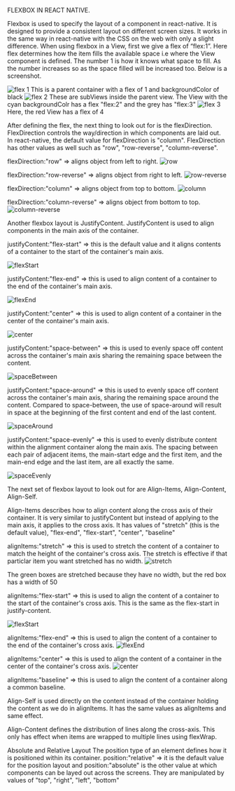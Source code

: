 FLEXBOX IN REACT NATIVE.

Flexbox is used to specify the layout of a component in react-native. It is designed to provide a consistent layout on different screen sizes. It works in the same way in react-native with the CSS on the web with only a slight difference.
When using flexbox in a View, first we give a flex of “flex:1”. Here flex determines how the item fills the available space i.e where the View component is defined. The number 1 is how it knows what space to fill. As the number increases so as the space filled will be increased too. Below is a screenshot.

![flex 1](./asset/flex1.png)
This is a parent container with a flex of 1 and backgroundColor of black
![flex 2](./asset/flex2.png)
These are subViews inside the parent view. The View with the cyan backgroundColr has a flex "flex:2" and the grey has "flex:3"
![flex 3](./asset/flex3.png)
Here, the red View has a flex of 4

After defining the flex, the next thing to look out for is the flexDirection.
FlexDirection controls the way/direction in which components are laid out.
In react-native, the default value for flexDirection is "column". FlexDirection has other values as well such as "row", "row-reverse", "column-reverse".

flexDirection:"row" => aligns object from left to right.
![row](./asset/row.png)

flexDirection:"row-reverse" => aligns object from right to left.
![row-reverse](./asset/row-reverse.png)

flexDirection:"column" => aligns object from top to bottom.
![column](./asset/column.png)

flexDirection:"column-reverse" => aligns object from bottom to top.
![column-reverse](./asset/column-reverse.png)

Another flexbox layout is JustifyContent.
JustifyContent is used to align components in the main axis of the container.

justifyContent:"flex-start" => this is the default value and it aligns contents of a container to the start of the container's main axis.

![flexStart](./asset/flex-start.png)

justifyContent:"flex-end" => this is used to align content of a container to the end of the container's main axis.

![flexEnd](./asset/flex-end.png)

justifyContent:"center" => this is used to align content of a container in the center of the container's main axis.

![center](./asset/center.png)

justifyContent:"space-between" => this is used to evenly space off content across the container's main axis sharing the remaining space between the content.

![spaceBetween](./asset/space-between.png)

justifyContent:"space-around" => this is used to evenly space off content across the container's main axis, sharing the remaining space around the content. Compared to space-between, the use of space-around will result in space at the beginning of the first content and end of the last content.

![spaceAround](./asset/space-around.png)

justifyContent:"space-evenly" => this is used to evenly distribute content within the alignment container along the main axis. The spacing between each pair of adjacent items, the main-start edge and the first item, and the main-end edge and the last item, are all exactly the same.

![spaceEvenly](./asset/space-evenly.png)

The next set of flexbox layout to look out for are Align-Items, Align-Content, Align-Self.

Align-Items describes how to align content along the cross axis of their container. It is very similar to justifyContent but instead of applying to the main axis, it applies to the cross axis. It has values of "stretch" (this is the default value), "flex-end", "flex-start", "center", "baseline"

alignItems:"stretch" => this is used to stretch the content of a container to match the height of the container's cross axis. The stretch is effective if that particlar item you want stretched has no width.
![stretch](./asset/stretch.png)

The green boxes are stretched because they have no width, but the red box has a width of 50

alignItems:"flex-start" => this is used to align the content of a container to the start of the container's cross axis. This is the same as the flex-start in justify-content.

![flexStart](./asset/flex-start.png)

alignItems:"flex-end" => this is used to align the content of a container to the end of the container's cross axis.
![flexEnd](./asset/AflexEnd.png)

alignItems:"center" => this is used to align the content of a container in the center of the container's cross axis.
![center](./asset/ACenter.png)

alignItems:"baseline" => this is used to align the content of a container along a common baseline.

Align-Self is used directly on the content instead of the container holding the content as we do in alignItems. It has the same values as alignItems and same effect.

<!-- ![center](./asset/ACenter.png) -->

Align-Content defines the distribution of lines along the cross-axis. This only has effect when items are wrapped to multiple lines using flexWrap.


Absolute and Relative Layout
The position type of an element defines how it is positioned within its container.
position:"relative" => it is the default value for the position layout and 
position:"absolute" is the other value at which components can be layed out across the screens.
They are manipulated by values of "top", "right", "left", "bottom"